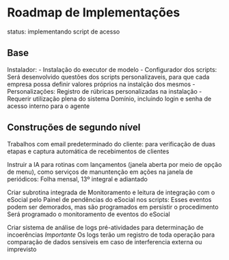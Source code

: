 Roadmap de Implementações
===========================

status: implementando script de acesso

## Base

Instalador:
    - Instalação do executor de modelo
    - Configurador dos scripts:
        Será desenvolvido questões dos scripts personalizaveis, para que cada empresa possa definir valores próprios na instalção dos mesmos
    - Personalizações:
        Registro de rúbricas personalizadas na instalação
    - Requerir utilização plena do sistema Domínio, incluindo login e senha de acesso interno para o agente

## Construções de segundo nível

Trabalhos com email predeterminado do cliente: para verificação de duas etapas e captura automática de recebimentos de clientes

Instruir a IA para rotinas com lançamentos (janela aberta por meio de opção de menu), como serviços de manuntenção em ações na janela de periódicos:
    Folha mensal, 13º integral e adiantado

Criar subrotina integrada de Monitoramento e leitura de integração com o eSocial pelo Painel de pendências do eSocial nos scripts:
    Esses eventos podem ser demorados, mas são programados em persistir o procedimento
    Será programado o monitoramento de eventos do eSocial

Criar sistema de análise de logs pré-atividades para determinação de incoerências
    *Importante* Os logs terão um registro de toda operação para comparação de dados sensiveis em caso de interferencia externa ou imprevisto
